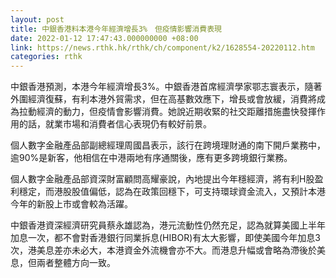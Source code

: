 ```yaml
---
layout: post
title: 中銀香港料本港今年經濟增長3%　但疫情影響消費表現
date: 2022-01-12 17:47:43.000000000 +08:00
link: https://news.rthk.hk/rthk/ch/component/k2/1628554-20220112.htm
categories: rthk
---
```


中銀香港預測，本港今年經濟增長3%。中銀香港首席經濟學家鄂志寰表示，隨著外圍經濟復蘇，有利本港外貿需求，但在高基數效應下，增長或會放緩，消費將成為拉動經濟的動力，但疫情會影響消費。她說近期收緊的社交距離措施盡快發揮作用的話，就業市場和消費者信心表現仍有較好前景。

個人數字金融產品部副總經理周國昌表示，該行在跨境理財通的南下開戶業務中，逾90%是新客，他相信在中港兩地有序通關後，應有更多跨境銀行業務。

個人數字金融產品部資深財富顧問高耀豪說，內地提出今年穩經濟，將有利H股盈利穩定，而港股股值偏低，認為在政策回穩下，可支持環球資金流入，又預計本港今年的新股上市或會較為活躍。

中銀香港資深經濟研究員蔡永雄認為，港元流動性仍然充足，認為就算美國上半年加息一次，都不會對香港銀行同業拆息(HIBOR)有太大影響，即使美國今年加息3次，港美息差亦未必大，本港資金外流機會亦不大。而港息升幅或會略為滯後於美息，但兩者整體方向一致。
